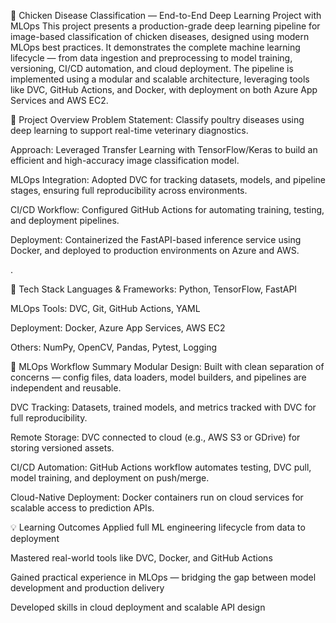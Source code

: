 🐔 Chicken Disease Classification — End-to-End Deep Learning Project with MLOps
This project presents a production-grade deep learning pipeline for image-based classification of chicken diseases, designed using modern MLOps best practices. It demonstrates the complete machine learning lifecycle — from data ingestion and preprocessing to model training, versioning, CI/CD automation, and cloud deployment. The pipeline is implemented using a modular and scalable architecture, leveraging tools like DVC, GitHub Actions, and Docker, with deployment on both Azure App Services and AWS EC2.

🚀 Project Overview
Problem Statement: Classify poultry diseases using deep learning to support real-time veterinary diagnostics.

Approach: Leveraged Transfer Learning with TensorFlow/Keras to build an efficient and high-accuracy image classification model.

MLOps Integration: Adopted DVC for tracking datasets, models, and pipeline stages, ensuring full reproducibility across environments.

CI/CD Workflow: Configured GitHub Actions for automating training, testing, and deployment pipelines.

Deployment: Containerized the FastAPI-based inference service using Docker, and deployed to production environments on Azure and AWS.

.

🧰 Tech Stack
Languages & Frameworks: Python, TensorFlow, FastAPI

MLOps Tools: DVC, Git, GitHub Actions, YAML

Deployment: Docker, Azure App Services, AWS EC2

Others: NumPy, OpenCV, Pandas, Pytest, Logging

🔁 MLOps Workflow Summary
Modular Design: Built with clean separation of concerns — config files, data loaders, model builders, and pipelines are independent and reusable.

DVC Tracking: Datasets, trained models, and metrics tracked with DVC for full reproducibility.

Remote Storage: DVC connected to cloud (e.g., AWS S3 or GDrive) for storing versioned assets.

CI/CD Automation: GitHub Actions workflow automates testing, DVC pull, model training, and deployment on push/merge.

Cloud-Native Deployment: Docker containers run on cloud services for scalable access to prediction APIs.

💡 Learning Outcomes
Applied full ML engineering lifecycle from data to deployment

Mastered real-world tools like DVC, Docker, and GitHub Actions

Gained practical experience in MLOps — bridging the gap between model development and production delivery

Developed skills in cloud deployment and scalable API design


